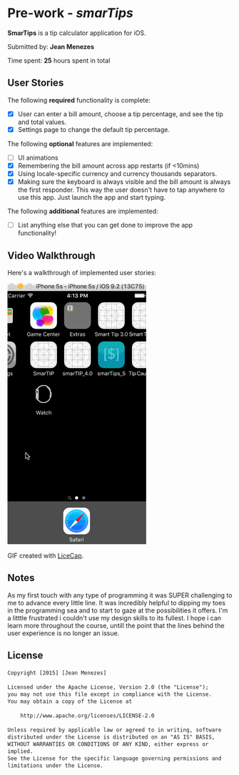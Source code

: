 # Pre-work - *smarTips*

**SmarTips** is a tip calculator application for iOS.

Submitted by: **Jean Menezes**

Time spent: **25** hours spent in total

## User Stories

The following **required** functionality is complete:

* [x] User can enter a bill amount, choose a tip percentage, and see the tip and total values.
* [x] Settings page to change the default tip percentage.

The following **optional** features are implemented:
* [ ] UI animations
* [x] Remembering the bill amount across app restarts (if <10mins)
* [x] Using locale-specific currency and currency thousands separators.
* [x] Making sure the keyboard is always visible and the bill amount is always the first responder. This way the user doesn't have to tap anywhere to use this app. Just launch the app and start typing.

The following **additional** features are implemented:

- [ ] List anything else that you can get done to improve the app functionality!

## Video Walkthrough 

Here's a walkthrough of implemented user stories:

![Walkthrough](gif_smartip_new.gif)

GIF created with [LiceCap](http://www.cockos.com/licecap/).

## Notes

As my first touch with any type of programming it was SUPER challenging to me to advance every little line.
It was incredibly helpful to dipping my toes in the programming sea and to start to gaze at the possibilities it offers.
I'm a litttle frustrated i couldn't use my design skills to its fullest. I hope i can learn more throughout the course,
untill the point that the lines behind the user experience is no longer an issue.

## License

    Copyright [2015] [Jean Menezes]

    Licensed under the Apache License, Version 2.0 (the "License");
    you may not use this file except in compliance with the License.
    You may obtain a copy of the License at

        http://www.apache.org/licenses/LICENSE-2.0

    Unless required by applicable law or agreed to in writing, software
    distributed under the License is distributed on an "AS IS" BASIS,
    WITHOUT WARRANTIES OR CONDITIONS OF ANY KIND, either express or implied.
    See the License for the specific language governing permissions and
    limitations under the License.
